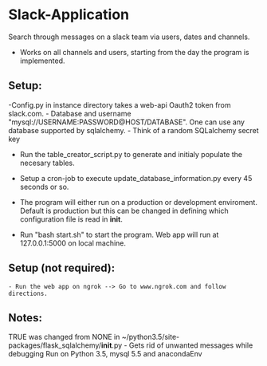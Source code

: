 # Slack-Application
 Search through messages on a slack team via users, dates and channels.
   - Works on all channels and users, starting from the day the program is implemented.

## Setup:

 -Config.py in instance directory takes a web-api Oauth2 token from slack.com.
 	- Database and username "mysql://USERNAME:PASSWORD@HOST/DATABASE". One can use any database supported by sqlalchemy.
 	- Think of a random SQLalchemy secret key
 
 - Run the table_creator_script.py to generate and initialy populate the necesary  tables.

 - Setup a cron-job to execute update_database_information.py every 45 seconds or so. 

 - The program will either run on a production or development enviroment. Default is production but this can be changed in defining which configuration file is read in __init__.

 - Run "bash start.sh" to start the program. Web app will run at 127.0.0.1:5000 on local machine.

 ## Setup (not required):
 	- Run the web app on ngrok --> Go to www.ngrok.com and follow directions.

## Notes:
 TRUE was changed from NONE in ~/python3.5/site-packages/flask_sqlalchemy/__init__.py
 	- Gets rid of unwanted messages while debugging
 Run on Python 3.5, mysql 5.5 and anacondaEnv


